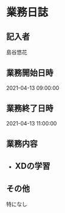 # 業務日誌

## 記入者

島谷悠花

## 業務開始日時

2021-04-13 09:00:00

## 業務終了日時

2021-04-13 11:00:00

## 業務内容

- XDの学習
	- 

## その他

特になし